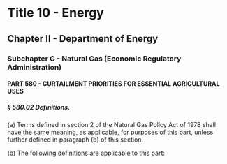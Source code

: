
# Title 10 - Energy
## Chapter II - Department of Energy
### Subchapter G - Natural Gas (Economic Regulatory Administration)
#### PART 580 - CURTAILMENT PRIORITIES FOR ESSENTIAL AGRICULTURAL USES
##### § 580.02 Definitions.

(a) Terms defined in section 2 of the Natural Gas Policy Act of 1978 shall have the same meaning, as applicable, for purposes of this part, unless further defined in paragraph (b) of this section.

(b) The following definitions are applicable to this part:
